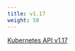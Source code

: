 ```yaml
---
title: v1.17
weight: 50
---
```


[Kubernetes API v1.17](/docs/reference/generated/kubernetes-api/v1.17/)